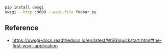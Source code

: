 ```bash
pip install uwsgi
uwsgi --http :9090 --wsgi-file foobar.py
```

## Reference
- https://uwsgi-docs.readthedocs.io/en/latest/WSGIquickstart.html#the-first-wsgi-application